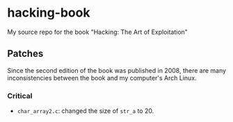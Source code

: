 # hacking-book
My source repo for the book "Hacking: The Art of Exploitation"

## Patches
Since the second edition of the book was published in 2008, there are many inconsistencies between the book and my computer's Arch Linux.

### Critical
- `char_array2.c`: changed the size of `str_a` to 20.
